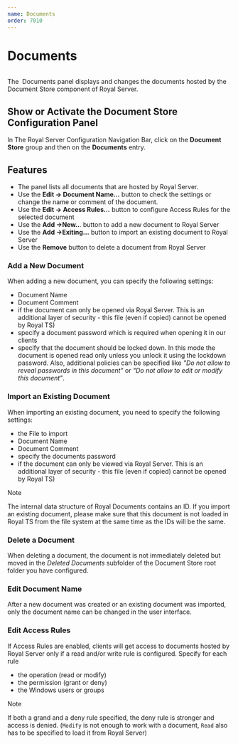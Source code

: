 ```yaml
---
name: Documents
order: 7010
---
```


# Documents

<img src="/r2021/images/RoyalServer/RoyalDocument_Flat_48x48.png" class="icon-def" alt="" />

The  Documents panel displays and changes the documents hosted by the Document Store component of Royal Server.

## Show or Activate the Document Store Configuration Panel

In The Royal Server Configuration Navigation Bar, click on the **Document Store** group and then on the **Documents** entry.

## Features

- The panel lists all documents that are hosted by Royal Server.
- Use the **Edit -> Document Name...** button to check the settings or change the name or comment of the document.
- Use the **Edit -> Access Rules...** button to configure Access Rules for the selected document
- Use the **Add ->New..**. button to add a new document to Royal Server
- Use the **Add ->Exiting...** button to import an existing document to Royal Server
- Use the **Remove** button to delete a document from Royal Server

### Add a New Document

When adding a new document, you can specify the following settings:

- Document Name
- Document Comment
- if the document can only be opened via Royal Server. This is an additional layer of security - this file (even if copied) cannot be opened by Royal TS)
- specify a document password which is required when opening it in our clients
- specify that the document should be locked down. In this mode the document is opened read only unless you unlock it using the lockdown password. Also, additional policies can be specified like _"Do not allow to reveal passwords in this document"_ or _"Do not allow to edit or modify this document"_.

### Import an Existing Document

When importing an existing document, you need to specify the following settings:

- the File to import
- Document Name
- Document Comment
- specify the documents password
- if the document can only be viewed via Royal Server. This is an additional layer of security - this file (even if copied) cannot be opened by Royal TS)

> [!NOTE]  
> The internal data structure of Royal Documents contains an ID. If you import an existing document, please make sure that this document is not loaded in Royal TS from the file system at the same time as the IDs will be the same.

### Delete a Document

When deleting a document, the document is not immediately deleted but moved in the _Deleted Documents_ subfolder of the Document Store root folder you have configured.

### Edit Document Name

After a new document was created or an existing document was imported, only the document name can be changed in the user interface.

### Edit Access Rules

If Access Rules are enabled, clients will get access to documents hosted by Royal Server only if a read and/or write rule is configured. Specify for each rule

- the operation (read or modify)
- the permission (grant or deny)
- the Windows users or groups

> [!NOTE]
> If both a grand and a deny rule specified, the deny rule is stronger and access is denied.
> (`Modify` is not enough to work with a document, `Read` also has to be specified to load it from Royal Server)
